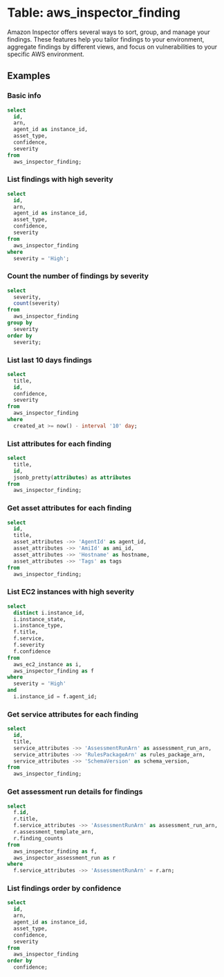 # Table: aws_inspector_finding

Amazon Inspector offers several ways to sort, group, and manage your findings. These features help you tailor findings to your environment, aggregate findings by different views, and focus on vulnerabilities to your specific AWS environment.

## Examples

### Basic info

```sql
select
  id,
  arn,
  agent_id as instance_id,
  asset_type,
  confidence,
  severity
from
  aws_inspector_finding;
```

### List findings with high severity

```sql
select
  id,
  arn,
  agent_id as instance_id,
  asset_type,
  confidence,
  severity
from
  aws_inspector_finding
where
  severity = 'High';
```

### Count the number of findings by severity

```sql
select
  severity,
  count(severity)
from
  aws_inspector_finding
group by
  severity
order by
  severity;
```

### List last 10 days findings

```sql
select
  title,
  id,
  confidence,
  severity
from
  aws_inspector_finding
where
  created_at >= now() - interval '10' day;
```

### List attributes for each finding

```sql
select
  title,
  id, 
  jsonb_pretty(attributes) as attributes
from
  aws_inspector_finding;
```

### Get asset attributes for each finding

```sql
select
  id,
  title,
  asset_attributes ->> 'AgentId' as agent_id,
  asset_attributes ->> 'AmiId' as ami_id,
  asset_attributes ->> 'Hostname' as hostname,
  asset_attributes ->> 'Tags' as tags
from
  aws_inspector_finding;
```

### List EC2 instances with high severity

```sql
select
  distinct i.instance_id,
  i.instance_state,
  i.instance_type,
  f.title,
  f.service,
  f.severity
  f.confidence
from
  aws_ec2_instance as i,
  aws_inspector_finding as f
where
  severity = 'High'
and
  i.instance_id = f.agent_id;
```

### Get service attributes for each finding

```sql
select
  id,
  title,
  service_attributes ->> 'AssessmentRunArn' as assessment_run_arn,
  service_attributes ->> 'RulesPackageArn' as rules_package_arn,
  service_attributes ->> 'SchemaVersion' as schema_version,
from
  aws_inspector_finding;
```

### Get assessment run details for findings

```sql
select
  f.id,
  r.title,
  f.service_attributes ->> 'AssessmentRunArn' as assessment_run_arn,
  r.assessment_template_arn,
  r.finding_counts
from
  aws_inspector_finding as f,
  aws_inspector_assessment_run as r
where
  f.service_attributes ->> 'AssessmentRunArn' = r.arn;
```

### List findings order by confidence

```sql
select
  id,
  arn,
  agent_id as instance_id,
  asset_type,
  confidence,
  severity
from
  aws_inspector_finding
order by
  confidence;
```
